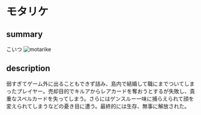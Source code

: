 # モタリケ

## summary
こいつ
![motarike](https://kirua-hunterhunter.com/wp-content/uploads/2013/02/motarike.png)

## description
弱すぎてゲーム外に出ることもできず詰み、島内で結婚して職にまでついてしまったプレイヤー。売却目的でキルアからレアカードを奪おうとするが失敗し、貴重なスペルカードを失ってしまう。さらにはゲンスルー一味に捕らえられて顔を変えられてしまうなどの憂き目に遭う。最終的には生存、無事に解放された。